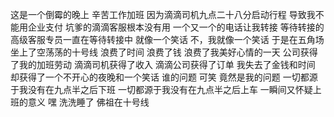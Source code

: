 这是一个倒霉的晚上
辛苦工作加班
因为滴滴司机九点二十八分启动行程
导致我不能用企业支付
坑爹的滴滴客服根本没有用
一个又一个的电话让我转接
等待转接的高级客服专员一直在等待转接中
就像一个笑话
不，我就像一个笑话
于是在五角场坐上了空荡荡的十号线
浪费了时间
浪费了钱
浪费了我美好心情的一天
公司获得了我的加班劳动
滴滴司机获得了收入
滴滴公司获得了订单
我失去了金钱和时间
却获得了一个不开心的夜晚和一个笑话
谁的问题
可笑
竟然是我的问题
一切都源于我没有在九点半之后下班
一切都源于我没有在九点半之后上车
一瞬间又怀疑上班的意义
嘿
洗洗睡了
佛祖在十号线